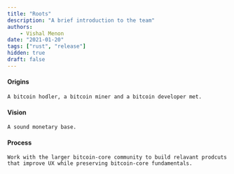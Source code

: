 ```yaml
---
title: "Roots"
description: "A brief introduction to the team"
authors: 
    - Vishal Menon
date: "2021-01-20"
tags: ["rust", "release"]
hidden: true
draft: false
---
```


#### Origins

```text
A bitcoin hodler, a bitcoin miner and a bitcoin developer met.
```

#### Vision

```text 
A sound monetary base.
```

#### Process

```text
Work with the larger bitcoin-core community to build relavant prodcuts that improve UX while preserving bitcoin-core fundamentals.
```
